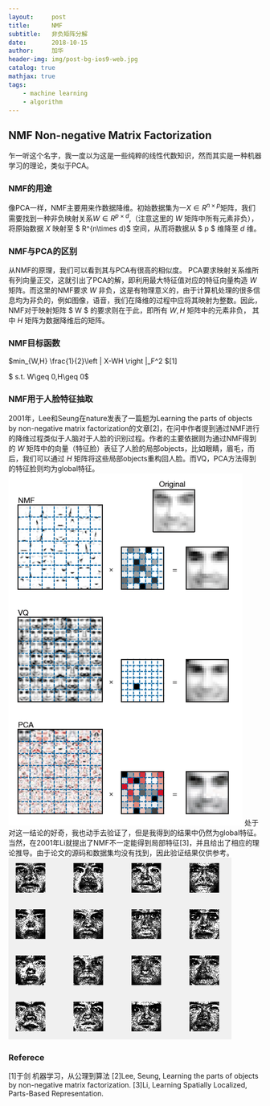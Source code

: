 ```yaml
---
layout:     post
title:      NMF
subtitle:   非负矩阵分解
date:       2018-10-15
author:     加华
header-img: img/post-bg-ios9-web.jpg
catalog: true
mathjax: true
tags:
    - machine learning
    - algorithm
---
```


## NMF Non-negative Matrix Factorization
乍一听这个名字，我一度以为这是一些纯粹的线性代数知识，然而其实是一种机器学习的理论，类似于PCA。

### NMF的用途
像PCA一样，NMF主要用来作数据降维。初始数据集为一$X \in R^{n\times p}$矩阵，我们需要找到一种非负映射关系$W \in R^{p\times d}$,（注意这里的 $W$ 矩阵中所有元素非负），将原始数据 $X$ 映射至 $ R^{n\times d}$ 空间，从而将数据从 $ p $ 维降至 $d$ 维。

### NMF与PCA的区别
从NMF的原理，我们可以看到其与PCA有很高的相似度。 PCA要求映射关系维所有列向量正交，这就引出了PCA的解，即利用最大特征值对应的特征向量构造 $W$ 矩阵。而这里的NMF要求 $W$ 非负，这是有物理意义的，由于计算机处理的很多信息均为非负的，例如图像，语音，我们在降维的过程中应将其映射为整数。因此，NMF对于映射矩阵 $ W $ 的要求则在于此，即所有 $W,H$ 矩阵中的元素非负， 其中 $H$ 矩阵为数据降维后的矩阵。

### NMF目标函数
$min_{W,H} \frac{1}{2}\left \| X-WH \right \|_F^2 $[1]

$ s.t. W\geq 0,H\geq 0$

### NMF用于人脸特征抽取
2001年，Lee和Seung在nature发表了一篇题为Learning the parts of objects by non-negative matrix factorization的文章[2]，在问中作者提到通过NMF进行的降维过程类似于人脑对于人脸的识别过程。作者的主要依据则为通过NMF得到的 $W$ 矩阵中的向量（特征脸）表征了人脸的局部objects，比如眼睛，眉毛，而后，我们可以通过 $H$ 矩阵将这些局部objects重构回人脸。而VQ，PCA方法得到的特征脸则均为global特征。
![](/img/nmf_facial_features.jpg)
处于对这一结论的好奇，我也动手去验证了，但是我得到的结果中仍然为global特征。当然，在2001年Li就提出了NMF不一定能得到局部特征[3]，并且给出了相应的理论推导。由于论文的源码和数据集均没有找到，因此验证结果仅供参考。
![这是我的结果](/img/nmf_myresults.jpg)

### Referece
[1]于剑 机器学习，从公理到算法
[2]Lee, Seung, Learning the parts of objects by non-negative matrix factorization.
[3]Li, Learning Spatially Localized, Parts-Based Representation.
